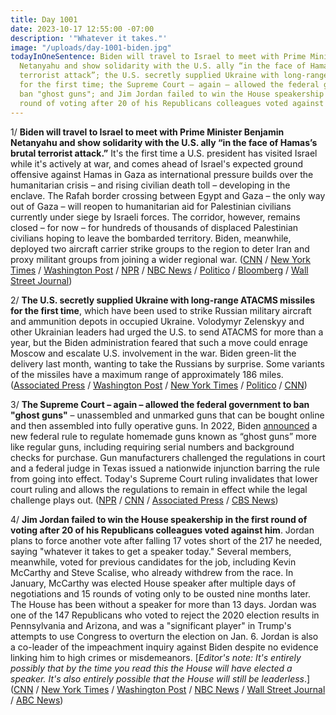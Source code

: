 ```yaml
---
title: Day 1001
date: 2023-10-17 12:55:00 -07:00
description: '"Whatever it takes."'
image: "/uploads/day-1001-biden.jpg"
todayInOneSentence: Biden will travel to Israel to meet with Prime Minister Benjamin
  Netanyahu and show solidarity with the U.S. ally “in the face of Hamas’s brutal
  terrorist attack”; the U.S. secretly supplied Ukraine with long-range ATACMS missiles
  for the first time; the Supreme Court – again – allowed the federal government to
  ban "ghost guns"; and Jim Jordan failed to win the House speakership in the first
  round of voting after 20 of his Republicans colleagues voted against him.
---
```


1/ **Biden will travel to Israel to meet with Prime Minister Benjamin Netanyahu and show solidarity with the U.S. ally “in the face of Hamas’s brutal terrorist attack.”** It's the first time a U.S. president has visited Israel while it's actively at war, and comes ahead of Israel's expected ground offensive against Hamas in Gaza as international pressure builds over the humanitarian crisis – and rising civilian death toll – developing in the enclave. The Rafah border crossing between Egypt and Gaza – the only way out of Gaza – will reopen to humanitarian aid for Palestinian civilians currently under siege by Israeli forces. The corridor, however, remains closed – for now – for hundreds of thousands of displaced Palestinian civilians hoping to leave the bombarded territory. Biden, meanwhile, deployed two aircraft carrier strike groups to the region to deter Iran and proxy militant groups from joining a wider regional war. ([CNN](https://www.cnn.com/middleeast/live-news/israel-news-hamas-war-10-17-23/index.html) / [New York Times](https://www.nytimes.com/live/2023/10/17/world/israel-hamas-war-biden-gaza) / [Washington Post](https://www.washingtonpost.com/world/2023/10/17/israel-hamas-war-news-gaza/) / [NPR](https://www.npr.org/2023/10/15/1206006186/israel-defense-forces-says-its-in-formation-to-strike-gaza-city?ft=nprml&f=1205445976) / [NBC News](https://www.nbcnews.com/news/world/live-blog/israel-hamas-war-live-updates-rcna120747) / [Politico](https://www.politico.com/news/2023/10/16/joe-biden-visit-israel-00121867) / [Bloomberg](https://www.bloomberg.com/news/articles/2023-10-17/blinken-s-whirlwind-israel-diplomacy-hits-hard-mideast-realities?sref=MIBMEEoj) / [Wall Street Journal](https://www.wsj.com/world/middle-east/bidens-trip-to-israel-carries-risks-for-u-s-policyand-his-own-legacy-9962b2a2))

2/ **The U.S. secretly supplied Ukraine with long-range ATACMS missiles for the first time**, which have been used to strike Russian military aircraft and ammunition depots in occupied Ukraine. Volodymyr Zelenskyy and other Ukrainian leaders had urged the U.S. to send ATACMS for more than a year, but the Biden administration feared that such a move could enrage Moscow and escalate U.S. involvement in the war. Biden green-lit the delivery last month, wanting to take the Russians by surprise. Some variants of the missiles have a maximum range of approximately 186 miles. ([Associated Press](https://apnews.com/article/atacms-ukraine-longrange-missiles-5fd95f32449d14da22b82d57d6ccab22) / [Washington Post](https://www.washingtonpost.com/world/2023/10/17/atacms-missile-ukraine-russia-war/) / [New York Times](https://www.nytimes.com/2023/10/17/world/europe/ukraine-atacms-attacks-russia.html) / [Politico](https://www.politico.com/news/2023/10/17/ukraine-uses-secretly-shipped-u-s-missiles-to-launch-surprise-strike-00121932) / [CNN](https://www.cnn.com/2023/10/17/politics/us-ukraine-long-range-atacm-missiles))

3/ **The Supreme Court – again – allowed the federal government to ban "ghost guns"** – unassembled and unmarked guns that can be bought online and then assembled into fully operative guns. In 2022, Biden [announced](https://whatthefuckjusthappenedtoday.com/2022/04/11/day-447/#5-biden-announced-a-new-federal-rule) a new federal rule to regulate homemade guns known as “ghost guns” more like regular guns, including requiring serial numbers and background checks for purchase. Gun manufacturers challenged the regulations in court and a federal judge in Texas issued a nationwide injunction barring the rule from going into effect. Today's Supreme Court ruling invalidates that lower court ruling and allows the regulations to remain in effect while the legal challenge plays out. ([NPR](https://www.npr.org/2023/10/16/1206245991/supreme-court-ghost-guns) / [CNN](https://www.cnn.com/2023/10/16/politics/ghost-gun-regulations-enforcement-supreme-court/index.html) / [Associated Press](https://apnews.com/article/supreme-court-ghost-guns-biden-administration-c619b0212be94de9ff043e3a0040b1da) / [CBS News](https://www.cbsnews.com/news/supreme-court-ghost-guns-ruling-regulations/))

4/ **Jim Jordan failed to win the House speakership in the first round of voting after 20 of his Republicans colleagues voted against him**. Jordan plans to force another vote after falling 17 votes short of the 217 he needed, saying "whatever it takes to get a speaker today." Several members, meanwhile, voted for previous candidates for the job, including Kevin McCarthy and Steve Scalise, who already withdrew from the race. In January, McCarthy was elected House speaker after multiple days of negotiations and 15 rounds of voting only to be ousted nine months later. The House has been without a speaker for more than 13 days. Jordan was one of the 147 Republicans who voted to reject the 2020 election results in Pennsylvania and Arizona, and was a "significant player" in Trump's attempts to use Congress to overturn the election on Jan. 6. Jordan is also a co-leader of the impeachment inquiry against Biden despite no evidence linking him to high crimes or misdemeanors. [*Editor's note: It's entirely possibly that by the time you read this the House will have elected a speaker. It's also entirely possible that the House will still be leaderless*.] ([CNN](https://www.cnn.com/politics/live-news/house-speaker-race-vote-10-17-23/index.html) / [New York Times](https://www.nytimes.com/live/2023/10/17/us/house-speaker-jim-jordan-vote) / [Washington Post](https://www.washingtonpost.com/politics/2023/10/17/house-speaker-vote/) / [NBC News](https://www.nbcnews.com/politics/congress/live-blog/house-speaker-vote-live-updates-chamber-vote-trump-ally-jim-jordan-top-rcna120620) / [Wall Street Journal](https://www.wsj.com/livecoverage/house-speaker-vote-jim-jordan) / [ABC News](https://abcnews.go.com/Politics/jim-jordans-role-jan-6/story?id=104014959))